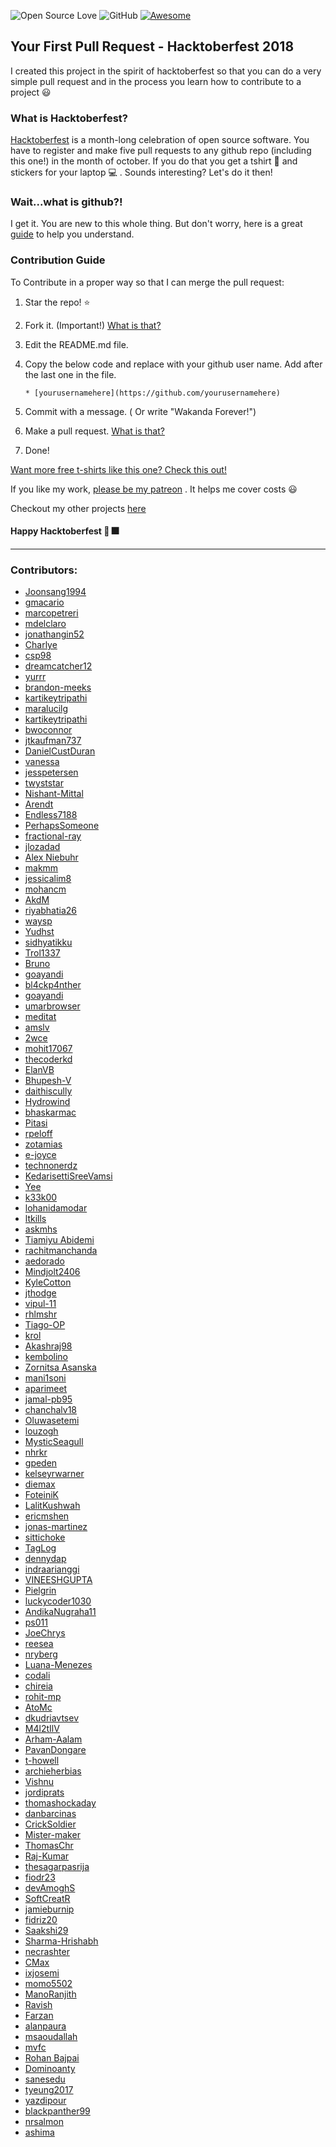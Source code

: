 ![Open Source Love](https://badges.frapsoft.com/os/v2/open-source.svg?v=103)  ![GitHub](https://img.shields.io/github/license/mashape/apistatus.svg?style=popout-square) [![Awesome](https://awesome.re/badge-flat.svg)](https://awesome.re)

## Your First Pull Request - Hacktoberfest 2018
I created this project in the spirit of hacktoberfest so that you can do a very simple pull request and in the process you learn how to contribute to a project :smiley:

### What is Hacktoberfest?

[Hacktoberfest](https://hacktoberfest.digitalocean.com/) is a month-long celebration of open source software. You have to register and make five pull requests to any github repo (including this one!) in the month of october. If you do that you get a tshirt :tshirt: and stickers for your laptop :computer: . Sounds interesting? Let's do it then!

### Wait...what is github?!

I get it. You are new to this whole thing. But don't worry, here is a great [guide](https://guides.github.com/activities/hello-world/) to help you understand.

### Contribution Guide

To Contribute in a proper way so that I can merge the pull request:

1. Star the repo! :star:
2. Fork it. (Important!) [What is that?](https://help.github.com/articles/fork-a-repo/)
3. Edit the README.md file.
4. Copy the below code and replace with your github user name. Add after the last one in the file.

    ```
   * [yourusernamehere](https://github.com/yourusernamehere)
    ```
5. Commit with a message. ( Or write "Wakanda Forever!")
6. Make a pull request. [What is that?](https://help.github.com/articles/creating-a-pull-request-from-a-fork/)
7. Done!

[Want more free t-shirts like this one? Check this out!](https://github.com/Joonsang1994/free-tshirts-stickers-and-swag-for-developers)

If you like my work, [please be my patreon](https://www.patreon.com/join/prakashchakraborty?) . It helps me cover costs :smiley:

Checkout my other projects [here](https://github.com/Joonsang1994?tab=repositories)

#### Happy Hacktoberfest :tada: :fireworks:

-------------------------------------------------------------------------------------------------

### Contributors:

* [Joonsang1994](https://github.com/Joonsang1994)
* [gmacario](https://github.com/gmacario)
* [marcopetreri](https://github.com/marcopetreri)
* [mdelclaro](https://github.com/mdelclaro)
* [jonathangin52](https://github.com/JonathanGin52)
* [Charlye](https://github.com/costassolla)
* [csp98](https://github.com/csp98)
* [dreamcatcher12](https://github.com/dreamcatcher12)
* [yurrr](https://github.com/yurrr)
* [brandon-meeks](https://github.com/brandon-meeks)
* [kartikeytripathi](https://github.com/kartikeytripathi)  
* [maralucilg](https://github.com/maralucilg)
* [kartikeytripathi](https://github.com/kartikeytripathi)
* [bwoconnor](https://github.com/bwoconnor)
* [jtkaufman737](https://github.com/jtkaufman737)
* [DanielCustDuran](https://github.com/DanielCustDuran)
* [vanessa](https://github.com/vanessa)
* [jesspetersen](https://github.com/jesspetersen)
* [twyststar](https://github.com/twyststar)
* [Nishant-Mittal](https://github.com/nishantmittal59)
* [Arendt](https://github.com/Arendt)
* [Endless7188](https://github.com/endless7188)
* [PerhapsSomeone](https://github.com/PerhapsSomeone)
* [fractional-ray](https://github.com/fractional-ray)
* [jlozadad](https://github.com/jlozadad)
* [Alex Niebuhr](https://github.com/alexanderniebuhr)
* [makmm](https://github.com/makmm)
* [jessicalim8](https://github.com/JessicaLim8)
* [mohancm](https://github.com/mohancm)
* [AkdM](https://github.com/AkdM)
* [riyabhatia26](https://github.com/riyabhatia26)
* [waysp](https://github.com/waysp)
* [Yudhst](https://github.com/yudhst)
* [sidhyatikku](https://github.com/sidhyatikku)
* [Trol1337](https://github.com/Trol1337)
* [Bruno](https://github.com/dunderbruno)
* [goayandi](https://github.com/goayandi)
* [bl4ckp4nther](https://github.com/bl4ckp4nther)
* [goayandi](https://github.com/goayandi)
* [umarbrowser](https://github.com/umarbrowser)
* [meditat](https://github.com/meditat)
* [amslv](https://github.com/amslv)
* [2wce](https://github.com/2wce)
* [mohit17067](https://github.com/Mohit17067)
* [thecoderkd](https://github.com/thecoderkd)
* [ElanVB](https://github.com/ElanVB)
* [Bhupesh-V](https://github.com/Bhupesh-V)
* [daithiscully](https://github.com/daithiscully)
* [Hydrowind](https://github.com/Hydrowind)
* [bhaskarmac](https://github.com/bhaskarmac)
* [Pitasi](https://github.com/Pitasi)
* [rpeloff](https://github.com/rpeloff)
* [zotamias](https://github.com/zotamias)
* [e-joyce](https://github.com/e-joyce)
* [technonerdz](https://github.com/technonerdz)
* [KedarisettiSreeVamsi](https://github.com/KedarisettiSreeVamsi)
* [Yee](https://github.com/antonioyee)
* [k33k00](https://github.com/k33k00)
* [lohanidamodar](https://github.com/lohanidamodar)
* [ltkills](http://github.com/ltkills)
* [askmhs](https://github.com/askmhs)
* [Tiamiyu Abidemi](https://github.com/AbidemiT)
* [rachitmanchanda](https://github.com/rachitmanchanda)
* [aedorado](https://github.com/aedorado)
* [Mindjolt2406](https://github.com/Mindjolt2406)
* [KyleCotton](https://github.com/KyleCotton)
* [jthodge](https://github.com/jthodge)
* [vipul-11](https://github.com/vipul-11)
* [rhlmshr](https://github.com/rhlmshr)
* [Tiago-OP](https://github.com/Tiago-OP)
* [krol](https://github.com/krol3)
* [Akashraj98](https://github.com/Akashraj98)
* [kembolino](https://github.com/kembolino)
* [Zornitsa Asanska](https://github.com/ZornitsaAsanska)
* [mani1soni](https://github.com/mani1soni)
* [aparimeet](https://github.com/aparimeet)
* [jamal-pb95](https://github.com/jamal-pb95)
* [chanchalv18](https://github.com/chanchalv18)
* [Oluwasetemi](https://github.com/Oluwasetemi)
* [louzogh](https://github.com/Louzogh)
* [MysticSeagull](https://github.com/Justinborzi)
* [nhrkr](https://github.com/nhrkr)
* [gpeden](https://github.com/gpeden)
* [kelseyrwarner](https://github.com/kelseyrwarner)
* [diemax](https://github.com/diemax)
* [FoteiniK](https://github.com/FoteiniK)
* [LalitKushwah](https://github.com/LalitKushwah)
* [ericmshen](https://github.com/ericmshen)
* [jonas-martinez](https://github.com/jonas-martinez)
* [sittichoke](https://github.com/sittichoke)
* [TagLog](https://github.com/NJOYSoftware)
* [dennydap](https://github.com/dennydap)
* [indraarianggi](https://github.com/indraarianggi)
* [VINEESHGUPTA](https://github.com/VINEESHGUPTA)
* [Pielgrin](https://github.com/Pielgrin)
* [luckycoder1030](https://github.com/luckycoder1030)
* [AndikaNugraha11](https://github.com/AndikaNugraha11)
* [ps011](https://github.com/ps011)
* [JoeChrys](https://github.com/JoeChrys)
* [reesea](https://github.com/reesea)
* [nryberg](https://github.com/nryberg)
* [Luana-Menezes](https://github.com/Luana-Menezes)
* [codali](https://github.com/codali)
* [chireia](https://github.com/chireia)
* [rohit-mp](https://github.com/rohit-mp)
* [AtoMc](https://github.com/AtoMc)
* [dkudriavtsev](https://github.com/dkudriavtsev)
* [M4l2tIlV](https://github.com/M4l2tIlV)
* [Arham-Aalam](https://github.com/Arham-Aalam)
* [PavanDongare](https://github.com/PavanDongare)
* [t-howell](https://github.com/t-howell)
* [archieherbias](https://github.com/archieherbias)
* [Vishnu](https://github.com/vishnuvardhan2005)
* [jordiprats](https://github.com/jordiprats)
* [thomashockaday](https://github.com/thomashockaday)
* [danbarcinas](https://github.com/danbarcinas)
* [CrickSoldier](https://github.com/CrickSoldier)
* [Mister-maker](https://github.com/Mister-maker)
* [ThomasChr](https://github.com/ThomasChr)
* [Raj-Kumar](https://github.com/rajcrk)
* [thesagarpasrija](https://github.com/thesagarpasrija)
* [fiodr23](https://github.com/fiodr23)
* [devAmoghS](https://github.com/devAmoghS)
* [SoftCreatR](https://github.com/SoftCreatR)
* [jamieburnip](https://github.com/jamieburnip)
* [fidriz20](https://github.com/fidriz20)
* [Saakshi29](https://github.com/Saakshi29)
* [Sharma-Hrishabh](https://github.com/Sharma-Hrishabh)
* [necrashter](https://github.com/necrashter)
* [CMax](https://github.com/TheCMaxGuy)
* [ixjosemi](https://github.com/ixjosemi)
* [momo5502](https://github.com/momo5502)
* [ManoRanjith](https://github.com/ManoRanjithK)
* [Ravish](https://github.com/ravish1729)
* [Farzan](https://github.com/scorpion-kali)
* [alanpaura](https://github.com/alanpaura)
* [msaoudallah](https://github.com/msaoudallah)
* [mvfc](https://github.com/mvfc)
* [Rohan Bajpai](https://github.com/bajpairohan6306)
* [Dominoanty](https://github.com/dominoanty)
* [sanesedu](https://github.com/sanesedu)
* [tyeung2017](https://github.com/tyeung2017)
* [yazdipour](https://github.com/yazdipour)
* [blackpanther99](https://github.com/blackpanther99)
* [nrsalmon](https://github.com/nrsalmon)
* [ashima](https://github.com/ASHSETH2000)


